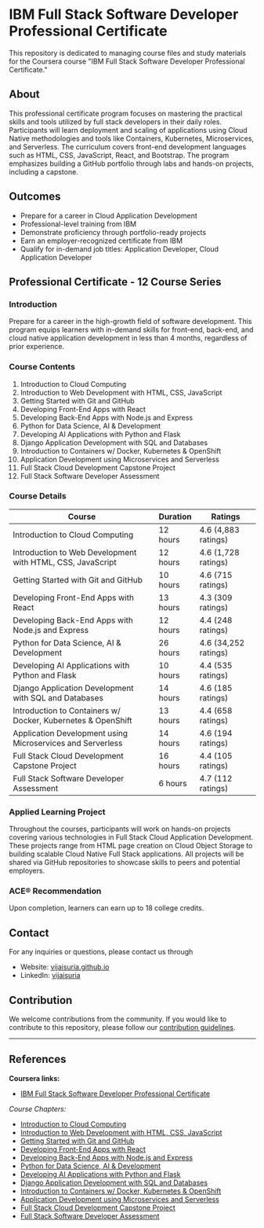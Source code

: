 # IBM Full Stack Software Developer Professional Certificate

This repository is dedicated to managing course files and study materials for the Coursera course "IBM Full Stack Software Developer Professional Certificate."

## About

This professional certificate program focuses on mastering the practical skills and tools utilized by full stack developers in their daily roles. Participants will learn deployment and scaling of applications using Cloud Native methodologies and tools like Containers, Kubernetes, Microservices, and Serverless. The curriculum covers front-end development languages such as HTML, CSS, JavaScript, React, and Bootstrap. The program emphasizes building a GitHub portfolio through labs and hands-on projects, including a capstone.

## Outcomes

- Prepare for a career in Cloud Application Development
- Professional-level training from IBM
- Demonstrate proficiency through portfolio-ready projects
- Earn an employer-recognized certificate from IBM
- Qualify for in-demand job titles: Application Developer, Cloud Application Developer

## Professional Certificate - 12 Course Series

### Introduction

Prepare for a career in the high-growth field of software development. This program equips learners with in-demand skills for front-end, back-end, and cloud native application development in less than 4 months, regardless of prior experience.

### Course Contents

1. Introduction to Cloud Computing
2. Introduction to Web Development with HTML, CSS, JavaScript
3. Getting Started with Git and GitHub
4. Developing Front-End Apps with React
5. Developing Back-End Apps with Node.js and Express
6. Python for Data Science, AI & Development
7. Developing AI Applications with Python and Flask
8. Django Application Development with SQL and Databases
9. Introduction to Containers w/ Docker, Kubernetes & OpenShift
10. Application Development using Microservices and Serverless
11. Full Stack Cloud Development Capstone Project
12. Full Stack Software Developer Assessment

### Course Details

| Course                                                       | Duration | Ratings              |
| ------------------------------------------------------------ | -------- | -------------------- |
| Introduction to Cloud Computing                              | 12 hours | 4.6 (4,883 ratings)  |
| Introduction to Web Development with HTML, CSS, JavaScript   | 12 hours | 4.6 (1,728 ratings)  |
| Getting Started with Git and GitHub                          | 10 hours | 4.6 (715 ratings)    |
| Developing Front-End Apps with React                         | 13 hours | 4.3 (309 ratings)    |
| Developing Back-End Apps with Node.js and Express            | 12 hours | 4.4 (248 ratings)    |
| Python for Data Science, AI & Development                    | 26 hours | 4.6 (34,252 ratings) |
| Developing AI Applications with Python and Flask             | 10 hours | 4.4 (535 ratings)    |
| Django Application Development with SQL and Databases        | 14 hours | 4.6 (185 ratings)    |
| Introduction to Containers w/ Docker, Kubernetes & OpenShift | 13 hours | 4.4 (658 ratings)    |
| Application Development using Microservices and Serverless   | 14 hours | 4.6 (194 ratings)    |
| Full Stack Cloud Development Capstone Project                | 16 hours | 4.4 (105 ratings)    |
| Full Stack Software Developer Assessment                     | 6 hours  | 4.7 (112 ratings)    |

### Applied Learning Project

Throughout the courses, participants will work on hands-on projects covering various technologies in Full Stack Cloud Application Development. These projects range from HTML page creation on Cloud Object Storage to building scalable Cloud Native Full Stack applications. All projects will be shared via GitHub repositories to showcase skills to peers and potential employers.

### ACE® Recommendation

Upon completion, learners can earn up to 18 college credits.

## Contact

For any inquiries or questions, please contact us through

- Website: [vijaisuria.github.io](https://vijaisuria.github.io)
- LinkedIn: [vijaisuria](https://www.linkedin.com/in/vijaisuria)

## Contribution

We welcome contributions from the community. If you would like to contribute to this repository, please follow our [contribution guidelines](CONTRIBUTING.md).

---

## References

**Coursera links:**

- [IBM Full Stack Software Developer Professional Certificate](https://www.coursera.org/professional-certificates/ibm-full-stack-cloud-developer)
  <br>

_Course Chapters:_

- [Introduction to Cloud Computing](#)
- [Introduction to Web Development with HTML, CSS, JavaScript](#)
- [Getting Started with Git and GitHub](#)
- [Developing Front-End Apps with React](#)
- [Developing Back-End Apps with Node.js and Express](#)
- [Python for Data Science, AI & Development](#)
- [Developing AI Applications with Python and Flask](#)
- [Django Application Development with SQL and Databases](#)
- [Introduction to Containers w/ Docker, Kubernetes & OpenShift](#)
- [Application Development using Microservices and Serverless](#)
- [Full Stack Cloud Development Capstone Project](#)
- [Full Stack Software Developer Assessment](#)
